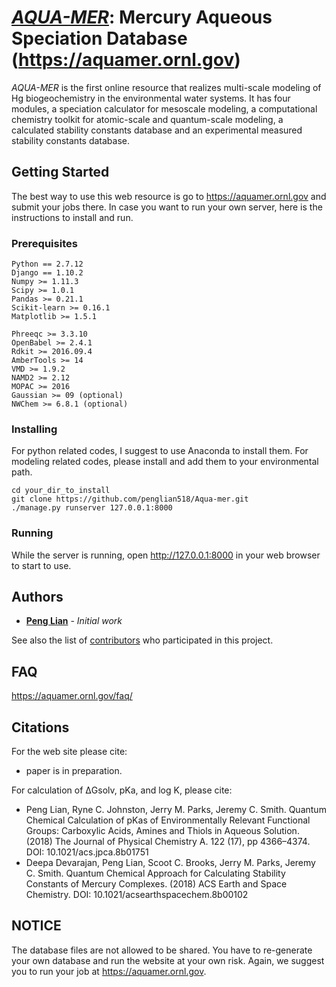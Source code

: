 # [*AQUA-MER*](https://aquamer.ornl.gov/): Mercury Aqueous Speciation Database (https://aquamer.ornl.gov)

*AQUA-MER* is the first online resource that realizes multi-scale modeling of Hg biogeochemistry in the environmental water systems. It has four modules, a speciation calculator for mesoscale modeling, a computational chemistry toolkit for atomic-scale and quantum-scale modeling, a calculated stability constants database and an experimental measured stability constants database.

## Getting Started

The best way to use this web resource is go to https://aquamer.ornl.gov and submit your jobs there. In case you want to run your own server, here is the instructions to install and run.

### Prerequisites

```
Python == 2.7.12
Django == 1.10.2
Numpy >= 1.11.3
Scipy >= 1.0.1
Pandas >= 0.21.1
Scikit-learn >= 0.16.1
Matplotlib >= 1.5.1

Phreeqc >= 3.3.10
OpenBabel >= 2.4.1
Rdkit >= 2016.09.4
AmberTools >= 14
VMD >= 1.9.2
NAMD2 >= 2.12
MOPAC >= 2016
Gaussian >= 09 (optional)
NWChem >= 6.8.1 (optional)
```

### Installing

For python related codes, I suggest to use Anaconda to install them. For modeling related codes, please install and add them to your environmental path.

```
cd your_dir_to_install
git clone https://github.com/penglian518/Aqua-mer.git
./manage.py runserver 127.0.0.1:8000
```

### Running

While the server is running, open http://127.0.0.1:8000 in your web browser to start to use.

## Authors

* **[Peng Lian](https://github.com/penglian518)** - *Initial work*

See also the list of [contributors](https://github.com/penglian518/Aqua-mer/graphs/contributors) who participated in this project.

## FAQ

https://aquamer.ornl.gov/faq/

## Citations

For the web site please cite:
* paper is in preparation.

For calculation of ΔGsolv, pKa, and log K, please cite:
* Peng Lian, Ryne C. Johnston, Jerry M. Parks, Jeremy C. Smith. Quantum Chemical Calculation of pKas of Environmentally Relevant Functional Groups: Carboxylic Acids, Amines and Thiols in Aqueous Solution. (2018) The Journal of Physical Chemistry A. 122 (17), pp 4366–4374. DOI: 10.1021/acs.jpca.8b01751
* Deepa Devarajan, Peng Lian, Scoot C. Brooks, Jerry M. Parks, Jeremy C. Smith. Quantum Chemical Approach for Calculating Stability Constants of Mercury Complexes. (2018) ACS Earth and Space Chemistry. DOI: 10.1021/acsearthspacechem.8b00102


## NOTICE
The database files are not allowed to be shared. You have to re-generate your own database and run the website at your own risk. Again, we suggest you to run your job at https://aquamer.ornl.gov.
